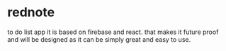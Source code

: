 # rednote
to do list app
it is based on firebase and react. that makes it future proof and will be designed as it can be simply great and easy to use.


